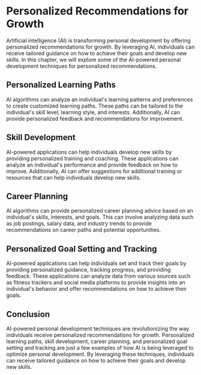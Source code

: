 Personalized Recommendations for Growth
===================================================================================

Artificial intelligence (AI) is transforming personal development by offering personalized recommendations for growth. By leveraging AI, individuals can receive tailored guidance on how to achieve their goals and develop new skills. In this chapter, we will explore some of the AI-powered personal development techniques for personalized recommendations.

Personalized Learning Paths
---------------------------

AI algorithms can analyze an individual's learning patterns and preferences to create customized learning paths. These paths can be tailored to the individual's skill level, learning style, and interests. Additionally, AI can provide personalized feedback and recommendations for improvement.

Skill Development
-----------------

AI-powered applications can help individuals develop new skills by providing personalized training and coaching. These applications can analyze an individual's performance and provide feedback on how to improve. Additionally, AI can offer suggestions for additional training or resources that can help individuals develop new skills.

Career Planning
---------------

AI algorithms can provide personalized career planning advice based on an individual's skills, interests, and goals. This can involve analyzing data such as job postings, salary data, and industry trends to provide recommendations on career paths and potential opportunities.

Personalized Goal Setting and Tracking
--------------------------------------

AI-powered applications can help individuals set and track their goals by providing personalized guidance, tracking progress, and providing feedback. These applications can analyze data from various sources such as fitness trackers and social media platforms to provide insights into an individual's behavior and offer recommendations on how to achieve their goals.

Conclusion
----------

AI-powered personal development techniques are revolutionizing the way individuals receive personalized recommendations for growth. Personalized learning paths, skill development, career planning, and personalized goal setting and tracking are just a few examples of how AI is being leveraged to optimize personal development. By leveraging these techniques, individuals can receive tailored guidance on how to achieve their goals and develop new skills.

